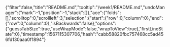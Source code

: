 {"filter":false,"title":"README.md","tooltip":"/week1/README.md","undoManager":{"mark":-1,"position":-1,"stack":[]},"ace":{"folds":[],"scrolltop":0,"scrollleft":3,"selection":{"start":{"row":0,"column":0},"end":{"row":0,"column":0},"isBackwards":false},"options":{"guessTabSize":true,"useWrapMode":false,"wrapToView":true},"firstLineState":0},"timestamp":1567115307706,"hash":"cabb58820fbc757468cc5ad456fd130aaa0f1894"}